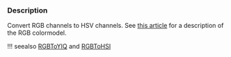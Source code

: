 ### Description

Convert RGB channels to HSV channels. See [this article](https://en.wikipedia.org/wiki/HSL_and_HSV) for a description of the RGB colormodel.

!!! seealso
    [RGBToYIQ](../RGBToYIQ) and [RGBToHSI](../RGBToHSI)
